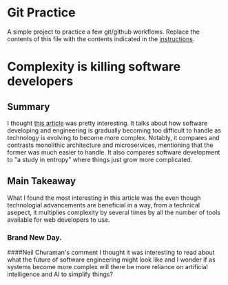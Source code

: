 # Git Practice
A simple project to practice a few git/github workflows.  Replace the contents of this file with the contents indicated in the [instructions](./instructions.md).

# Complexity is killing software developers

## Summary
I thought [this article](https://www.infoworld.com/article/3639050/complexity-is-killing-software-developers.html) was pretty interesting. It talks about how software developing and engineering is gradually becoming too difficult to handle as technology is evolving to become more complex. Notably, it compares and contrasts monolithic architecture and microservices, mentioning that the former was much easier to handle. It also compares software development to "a study in entropy" where things just grow more complicated.

## Main Takeaway
What I found the most interesting in this article was the even though technologial advancements are beneficial in a way, from a technical asepect, it multiplies complexity by several times by all the number of tools available for web developers to use.

### Brand New Day. 

####Neil Churaman's comment
I thought it was interesting to read about what the future of software engineering might look like and I wonder if as systems become more complex will there be more reliance on artificial intelligence and AI to simplify things?
